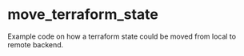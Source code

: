 # move_terraform_state
Example code on how a terraform state could be moved from local to remote backend.
